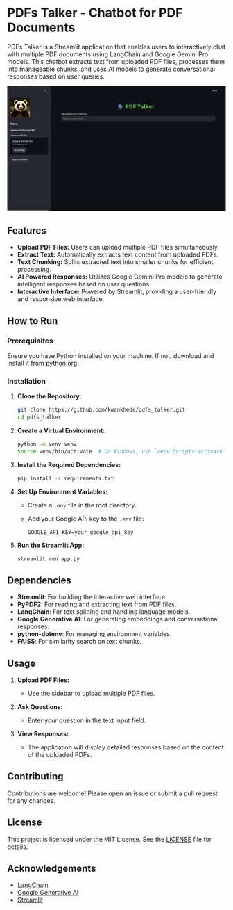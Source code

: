 # PDFs Talker - Chatbot for PDF Documents

PDFs Talker is a Streamlit application that enables users to interactively chat with multiple PDF documents using LangChain and Google Gemini Pro models. This chatbot extracts text from uploaded PDF files, processes them into manageable chunks, and uses AI models to generate conversational responses based on user queries.

![Screenshot](screenshot_panda.png)

## Features

- **Upload PDF Files:** Users can upload multiple PDF files simultaneously.
- **Extract Text:** Automatically extracts text content from uploaded PDFs.
- **Text Chunking:** Splits extracted text into smaller chunks for efficient processing.
- **AI Powered Responses:** Utilizes Google Gemini Pro models to generate intelligent responses based on user questions.
- **Interactive Interface:** Powered by Streamlit, providing a user-friendly and responsive web interface.

## How to Run

### Prerequisites

Ensure you have Python installed on your machine. If not, download and install it from [python.org](https://www.python.org/).

### Installation

1. **Clone the Repository:**

   ```sh
   git clone https://github.com/kwankhede/pdfs_talker.git
   cd pdfs_talker
   ```

2. **Create a Virtual Environment:**

   ```sh
   python -m venv venv
   source venv/bin/activate  # On Windows, use `venv\Scripts\activate`
   ```

3. **Install the Required Dependencies:**

   ```sh
   pip install -r requirements.txt
   ```

4. **Set Up Environment Variables:**

   - Create a `.env` file in the root directory.
   - Add your Google API key to the `.env` file:

     ```plaintext
     GOOGLE_API_KEY=your_google_api_key
     ```

5. **Run the Streamlit App:**

   ```sh
   streamlit run app.py
   ```

## Dependencies

- **Streamlit**: For building the interactive web interface.
- **PyPDF2**: For reading and extracting text from PDF files.
- **LangChain**: For text splitting and handling language models.
- **Google Generative AI**: For generating embeddings and conversational responses.
- **python-dotenv**: For managing environment variables.
- **FAISS**: For similarity search on text chunks.

## Usage

1. **Upload PDF Files:**

   - Use the sidebar to upload multiple PDF files.

2. **Ask Questions:**

   - Enter your question in the text input field.

3. **View Responses:**

   - The application will display detailed responses based on the content of the uploaded PDFs.

## Contributing

Contributions are welcome! Please open an issue or submit a pull request for any changes.

## License

This project is licensed under the MIT License. See the [LICENSE](LICENSE) file for details.

## Acknowledgements

- [LangChain](https://github.com/langchain/langchain)
- [Google Generative AI](https://github.com/google/generativeai)
- [Streamlit](https://github.com/streamlit/streamlit)
